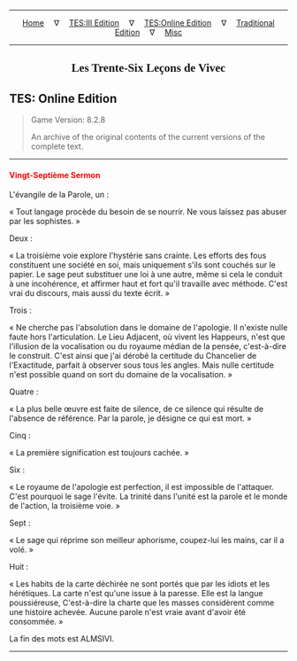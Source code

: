 
---

<!-- Jekyll Page Links -->

<center>
<a href="../../../../index.html">Home</a>
&emsp;&nabla;&emsp;
<a href="../../../index-tes3.html">TES:III Edition</a>
&emsp;&nabla;&emsp;
<a href="../../../index-teso.html">TES:Online Edition</a>
&emsp;&nabla;&emsp;
<a href="../../../index-traditional.html">Traditional Edition</a>
&emsp;&nabla;&emsp;
<a href="../../../index-misc.html">Misc</a>
</center>

<!-- Markdown Body Below: -->

---

<center>
<h2><span style="font-family:Georgia">Les Trente-Six Leçons de Vivec</span></h2>
</center>

## TES: Online Edition

> Game Version: 8.2.8
>
> An archive of the original contents of the current versions of the complete text.

---

#### <span style="color:red">Vingt-Septième Sermon</span>

L'évangile de la Parole, un :

« Tout langage procède du besoin de se nourrir. Ne vous laissez pas abuser par les sophistes. »

Deux :

« La troisième voie explore l'hystérie sans crainte. Les efforts des fous constituent une société en soi, mais uniquement s'ils sont couchés sur le papier. Le sage peut substituer une loi à une autre, même si cela le conduit à une incohérence, et affirmer haut et fort qu'il travaille avec méthode. C'est vrai du discours, mais aussi du texte écrit. »

Trois :

« Ne cherche pas l'absolution dans le domaine de l'apologie. Il n'existe nulle faute hors l'articulation. Le Lieu Adjacent, où vivent les Happeurs, n'est que l'illusion de la vocalisation ou du royaume médian de la pensée, c'est-à-dire le construit. C'est ainsi que j'ai dérobé la certitude du Chancelier de l'Exactitude, parfait à observer sous tous les angles. Mais nulle certitude n'est possible quand on sort du domaine de la vocalisation. »

Quatre :

« La plus belle œuvre est faite de silence, de ce silence qui résulte de l'absence de référence. Par la parole, je désigne ce qui est mort. »

Cinq :

« La première signification est toujours cachée. »

Six :

« Le royaume de l'apologie est perfection, il est impossible de l'attaquer. C'est pourquoi le sage l'évite. La trinité dans l'unité est la parole et le monde de l'action, la troisième voie. »

Sept :

« Le sage qui réprime son meilleur aphorisme, coupez-lui les mains, car il a volé. »

Huit :

« Les habits de la carte déchirée ne sont portés que par les idiots et les hérétiques. La carte n'est qu'une issue à la paresse. Elle est la langue poussiéreuse, C'est-à-dire la charte que les masses considèrent comme une histoire achevée. Aucune parole n'est vraie avant d'avoir été consommée. »

La fin des mots est ALMSIVI.

---
